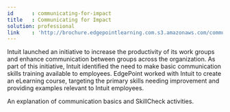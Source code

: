 ```yaml
---
id      : communicating-for-impact
title   : Communicating for Impact
solution: professional
link    : 'http://brochure.edgepointlearning.com.s3.amazonaws.com/communicating-for-impact-SL/story.html'
---
```

Intuit launched an initiative to increase the productivity of its work groups and enhance communication between groups across the organization. As part of this initiative, Intuit identified the need to make basic communication skills training available to employees. EdgePoint worked with Intuit to create an eLearning course, targeting the primary skills needing improvement and providing examples relevant to Intuit employees.

An explanation of communication basics and SkillCheck activities.
